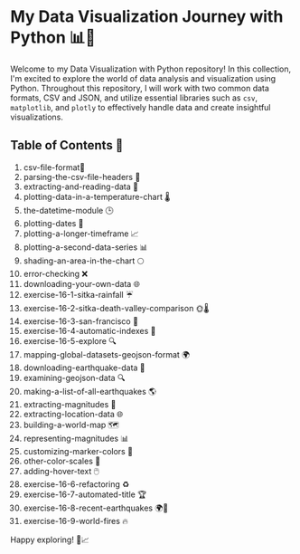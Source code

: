 # My Data Visualization Journey with Python 📊🐍

Welcome to my Data Visualization with Python repository! In this collection, I'm excited to explore the world of data analysis and visualization using Python. Throughout this repository, I will work with two common data formats, CSV and JSON, and utilize essential libraries such as `csv`, `matplotlib`, and `plotly` to effectively handle data and create insightful visualizations.

## Table of Contents 📜

1. csv-file-format📁
2. parsing-the-csv-file-headers 🧩
3. extracting-and-reading-data 📖
4. plotting-data-in-a-temperature-chart 🌡️
5. the-datetime-module 🕒
6. plotting-dates 📅
7. plotting-a-longer-timeframe 📈
8. plotting-a-second-data-series 📊
9. shading-an-area-in-the-chart 🌕
10. error-checking ❌
11. downloading-your-own-data 🌐
12. exercise-16-1-sitka-rainfall ☔
13. exercise-16-2-sitka-death-valley-comparison 🌞🌡️
14. exercise-16-3-san-francisco 🌉
15. exercise-16-4-automatic-indexes 🔄
16. exercise-16-5-explore 🔍
17. mapping-global-datasets-geojson-format 🌍
18. downloading-earthquake-data 🌋
19. examining-geojson-data 🔍
20. making-a-list-of-all-earthquakes 🌎
21. extracting-magnitudes 📏
22. extracting-location-data 🌐
23. building-a-world-map 🗺️
24. representing-magnitudes 📊
25. customizing-marker-colors 🎨
26. other-color-scales 🌈
27. adding-hover-text 🖱️
28. exercise-16-6-refactoring ♻️
29. exercise-16-7-automated-title 🏆
30. exercise-16-8-recent-earthquakes 🌍🌋
31. exercise-16-9-world-fires 🔥

Happy exploring! 🚀📈

